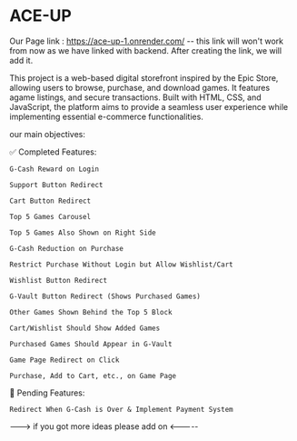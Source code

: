 # ACE-UP

Our Page link : https://ace-up-1.onrender.com/  -- this link will won't work from now as we have linked with backend. After creating the link, we will add it.

This project is a web-based digital storefront inspired by the Epic Store, allowing users to browse, purchase, and download games. It features agame listings, and secure transactions. Built with HTML, CSS, and JavaScript, the platform aims to provide a seamless user experience while implementing essential e-commerce functionalities.

our main objectives:

   ✅ Completed Features:
    
    G-Cash Reward on Login

    Support Button Redirect

    Cart Button Redirect

    Top 5 Games Carousel

    Top 5 Games Also Shown on Right Side

    G-Cash Reduction on Purchase

    Restrict Purchase Without Login but Allow Wishlist/Cart

    Wishlist Button Redirect

    G-Vault Button Redirect (Shows Purchased Games)

    Other Games Shown Behind the Top 5 Block

    Cart/Wishlist Should Show Added Games

    Purchased Games Should Appear in G-Vault
    
    Game Page Redirect on Click

    Purchase, Add to Cart, etc., on Game Page

🚧 Pending Features:
    
    Redirect When G-Cash is Over & Implement Payment System

    

    
        

---> if you got more ideas please add on <-----
